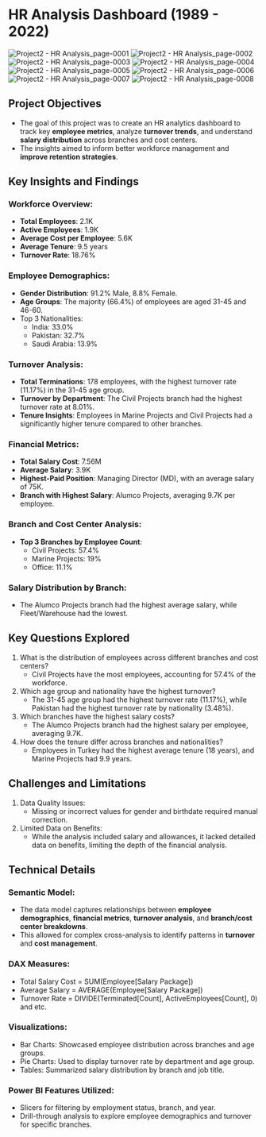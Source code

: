 
# HR Analysis Dashboard (1989 - 2022)

![Project2 - HR Analysis_page-0001](https://github.com/user-attachments/assets/915434cc-2f4f-4dcf-93d9-22c730994b90)
![Project2 - HR Analysis_page-0002](https://github.com/user-attachments/assets/d3867845-07bc-4215-9d36-a78db6fbeea8)
![Project2 - HR Analysis_page-0003](https://github.com/user-attachments/assets/8809af9f-593a-49af-9075-c8a75cee1088)
![Project2 - HR Analysis_page-0004](https://github.com/user-attachments/assets/0e684277-dbc5-4a95-b46b-0cbc2598bb1c)
![Project2 - HR Analysis_page-0005](https://github.com/user-attachments/assets/d9a266e5-2e95-43c0-b547-d0cadc6858db)
![Project2 - HR Analysis_page-0006](https://github.com/user-attachments/assets/87781722-3b03-4de1-adfd-d71f29bff90b)
![Project2 - HR Analysis_page-0007](https://github.com/user-attachments/assets/4d806944-2c8b-4fa3-8490-d9fae455e71a)
![Project2 - HR Analysis_page-0008](https://github.com/user-attachments/assets/1c56bad2-94f9-441b-8c2d-3cc39120757e)


## Project Objectives
- The goal of this project was to create an HR analytics dashboard to track key **employee metrics**, analyze **turnover trends**, and understand **salary distribution** across branches and cost centers. 
- The insights aimed to inform better workforce management and **improve retention strategies**.

## Key Insights and Findings
### Workforce Overview:

- **Total Employees**: 2.1K
- **Active Employees**: 1.9K
- **Average Cost per Employee**: 5.6K
- **Average Tenure**: 9.5 years
- **Turnover Rate**: 18.76%
### Employee Demographics:

- **Gender Distribution**: 91.2% Male, 8.8% Female.
- **Age Groups**: The majority (66.4%) of employees are aged 31-45 and 46-60.
- Top 3 Nationalities:
  - India: 33.0%
  - Pakistan: 32.7%
  - Saudi Arabia: 13.9%

### Turnover Analysis:

- **Total Terminations**: 178 employees, with the highest turnover rate (11.17%) in the 31-45 age group.
- **Turnover by Department**: The Civil Projects branch had the highest turnover rate at 8.01%.
- **Tenure Insights**: Employees in Marine Projects and Civil Projects had a significantly higher tenure compared to other branches.
###  Financial Metrics:

- **Total Salary Cost**: 7.56M
- **Average Salary**: 3.9K
- **Highest-Paid Position**: Managing Director (MD), with an average salary of 75K.
- **Branch with Highest Salary**: Alumco Projects, averaging 9.7K per employee.
### Branch and Cost Center Analysis:

- **Top 3 Branches by Employee Count**:
   - Civil Projects: 57.4%
   - Marine Projects: 19%
   - Office: 11.1%
### Salary Distribution by Branch:
- The Alumco Projects branch had the highest average salary, while Fleet/Warehouse had the lowest.
## Key Questions Explored
1. What is the distribution of employees across different branches and cost centers?
   - Civil Projects have the most employees, accounting for 57.4% of the workforce.
2. Which age group and nationality have the highest turnover?
   - The 31-45 age group had the highest turnover rate (11.17%), while Pakistan had the highest turnover rate by nationality (3.48%).
4. Which branches have the highest salary costs?
   - The Alumco Projects branch had the highest salary per employee, averaging 9.7K.
4. How does the tenure differ across branches and nationalities?
   - Employees in Turkey had the highest average tenure (18 years), and Marine Projects had 9.9 years.
## Challenges and Limitations
1. Data Quality Issues:
   - Missing or incorrect values for gender and birthdate required manual correction.
2. Limited Data on Benefits:
   - While the analysis included salary and allowances, it lacked detailed data on benefits, limiting the depth of the financial analysis.
## Technical Details
### Semantic Model:
* The data model captures relationships between **employee demographics**, **financial metrics**, **turnover analysis**, and **branch/cost center breakdowns**.
* This allowed for complex cross-analysis to identify patterns in **turnover** and **cost management**.
### DAX Measures:

- Total Salary Cost = SUM(Employee[Salary Package])
- Average Salary = AVERAGE(Employee[Salary Package])
- Turnover Rate = DIVIDE(Terminated[Count], ActiveEmployees[Count], 0) and etc.

### Visualizations:

- Bar Charts: Showcased employee distribution across branches and age groups.
- Pie Charts: Used to display turnover rate by department and age group.
- Tables: Summarized salary distribution by branch and job title.
### Power BI Features Utilized:

- Slicers for filtering by employment status, branch, and year.
- Drill-through analysis to explore employee demographics and turnover for specific branches.
